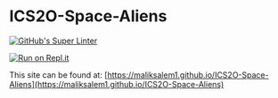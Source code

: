 # ICS2O-Space-Aliens

[![GitHub's Super Linter](https://github.com/maliksalem1/ICS2O-Space-Aliens/workflows/GitHub's%20Super%20Linter/badge.svg)](https://github.com/maliksalem1/ICS2O-Space-Aliens/actions)

[![Run on Repl.it](https://repl.it/badge/github/maliksalem1/ICS2O-Space-Aliens)](https://repl.it/github/maliksalem1/ICS2O-Space-Aliens)

This site can be found at: [https://maliksalem1.github.io/ICS2O-Space-Aliens](https://maliksalem1.github.io/ICS2O-Space-Aliens)
